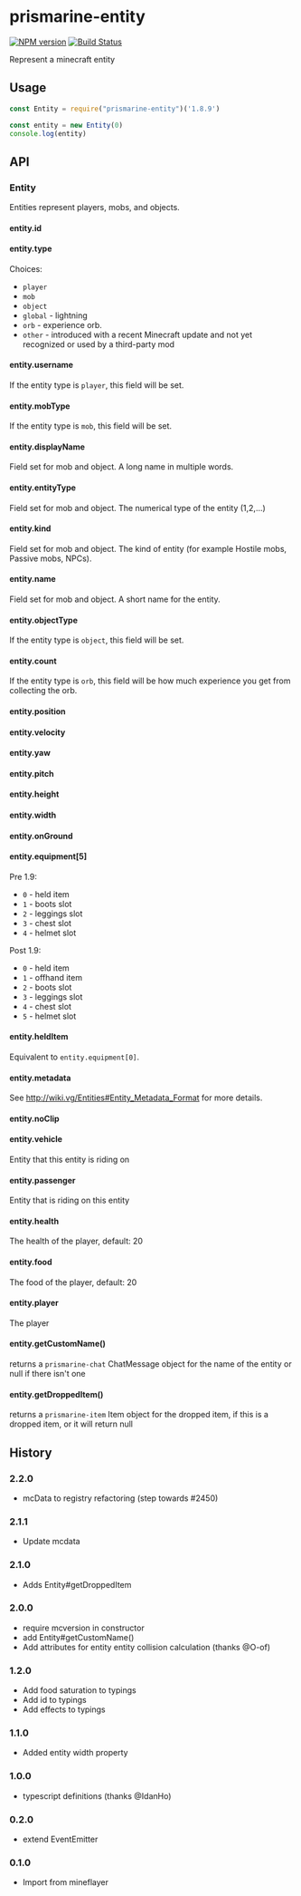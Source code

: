 # prismarine-entity
[![NPM version](https://img.shields.io/npm/v/prismarine-entity.svg)](http://npmjs.com/package/prismarine-entity)
[![Build Status](https://github.com/PrismarineJS/prismarine-entity/workflows/CI/badge.svg)](https://github.com/PrismarineJS/prismarine-entity/actions?query=workflow%3A%22CI%22)

Represent a minecraft entity

## Usage

```js
const Entity = require("prismarine-entity")('1.8.9')

const entity = new Entity(0)
console.log(entity)
```

## API

### Entity

Entities represent players, mobs, and objects.

#### entity.id

#### entity.type

Choices:

 * `player`
 * `mob`
 * `object`
 * `global` - lightning
 * `orb` - experience orb.
 * `other` - introduced with a recent Minecraft update and not yet recognized or used by a third-party mod

#### entity.username

If the entity type is `player`, this field will be set.

#### entity.mobType

If the entity type is `mob`, this field will be set.

#### entity.displayName

Field set for mob and object. A long name in multiple words.

#### entity.entityType

Field set for mob and object. The numerical type of the entity (1,2,...)

#### entity.kind

Field set for mob and object. The kind of entity (for example Hostile mobs, Passive mobs, NPCs).

#### entity.name

Field set for mob and object. A short name for the entity.

#### entity.objectType

If the entity type is `object`, this field will be set.

#### entity.count

If the entity type is `orb`, this field will be how much experience you
get from collecting the orb.

#### entity.position

#### entity.velocity

#### entity.yaw

#### entity.pitch

#### entity.height

#### entity.width

#### entity.onGround

#### entity.equipment[5]

Pre 1.9:
 * `0` - held item
 * `1` - boots slot
 * `2` - leggings slot
 * `3` - chest slot
 * `4` - helmet slot

 Post 1.9:
 * `0` - held item
 * `1` - offhand item
 * `2` - boots slot
 * `3` - leggings slot
 * `4` - chest slot
 * `5` - helmet slot

#### entity.heldItem

Equivalent to `entity.equipment[0]`.

#### entity.metadata

See http://wiki.vg/Entities#Entity_Metadata_Format for more details.

#### entity.noClip

#### entity.vehicle

Entity that this entity is riding on

#### entity.passenger

Entity that is riding on this entity

#### entity.health

The health of the player, default: 20

#### entity.food

The food of the player, default: 20

#### entity.player

The player

#### entity.getCustomName()

returns a `prismarine-chat` ChatMessage object for the name of the entity or null if there isn't one

#### entity.getDroppedItem()

returns a `prismarine-item` Item object for the dropped item, if this is a dropped item, or it will return null

## History

### 2.2.0

* mcData to registry refactoring (step towards #2450)

### 2.1.1

* Update mcdata

### 2.1.0

* Adds Entity#getDroppedItem

### 2.0.0

* require mcversion in constructor
* add Entity#getCustomName()
* Add attributes for entity entity collision calculation (thanks @O-of)

### 1.2.0

* Add food saturation to typings
* Add id to typings
* Add effects to typings

### 1.1.0

* Added entity width property

### 1.0.0

* typescript definitions (thanks @IdanHo)

### 0.2.0

* extend EventEmitter

### 0.1.0

* Import from mineflayer
